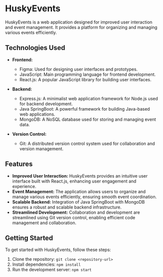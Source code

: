 # HuskyEvents

HuskyEvents is a web application designed for improved user interaction and event management. It provides a platform for organizing and managing various events efficiently.

## Technologies Used

- **Frontend:**
  - Figma: Used for designing user interfaces and prototypes.
  - JavaScript: Main programming language for frontend development.
  - React.js: A popular JavaScript library for building user interfaces.
  
- **Backend:**
  - Express.js: A minimalist web application framework for Node.js used for backend development.
  - Java SpringBoot: A powerful framework for building Java-based web applications.
  - MongoDB: A NoSQL database used for storing and managing event data.
  
- **Version Control:**
  - Git: A distributed version control system used for collaboration and version management.
  
## Features

- **Improved User Interaction:** HuskyEvents provides an intuitive user interface built with React.js, enhancing user engagement and experience.
- **Event Management:** The application allows users to organize and manage various events efficiently, ensuring smooth event coordination.
- **Scalable Backend:** Integration of Java SpringBoot with MongoDB ensures a robust and scalable backend infrastructure.
- **Streamlined Development:** Collaboration and development are streamlined using Git version control, enabling efficient code management and collaboration.

## Getting Started

To get started with HuskyEvents, follow these steps:

1. Clone the repository: `git clone <repository-url>`
2. Install dependencies: `npm install`
3. Run the development server: `npm start`

